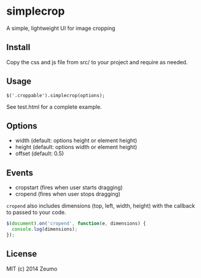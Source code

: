 # simplecrop

A simple, lightweight UI for image cropping

## Install

Copy the css and js file from src/ to your project and require as needed.

## Usage

```
$('.croppable').simplecrop(options);
```

See test.html for a complete example.

## Options

* width (default: options height or element height)
* height (default: options width or element height)
* offset (default: 0.5)

## Events

* cropstart (fires when user starts dragging)
* cropend (fires when user stops dragging)

`cropend` also includes dimensions (top, left, width, height) with the callback to passed to your code.

```javascript
$(document).on('cropend', function(e, dimensions) {
  console.log(dimensions);
});
```

## License

MIT (c) 2014 Zeumo
